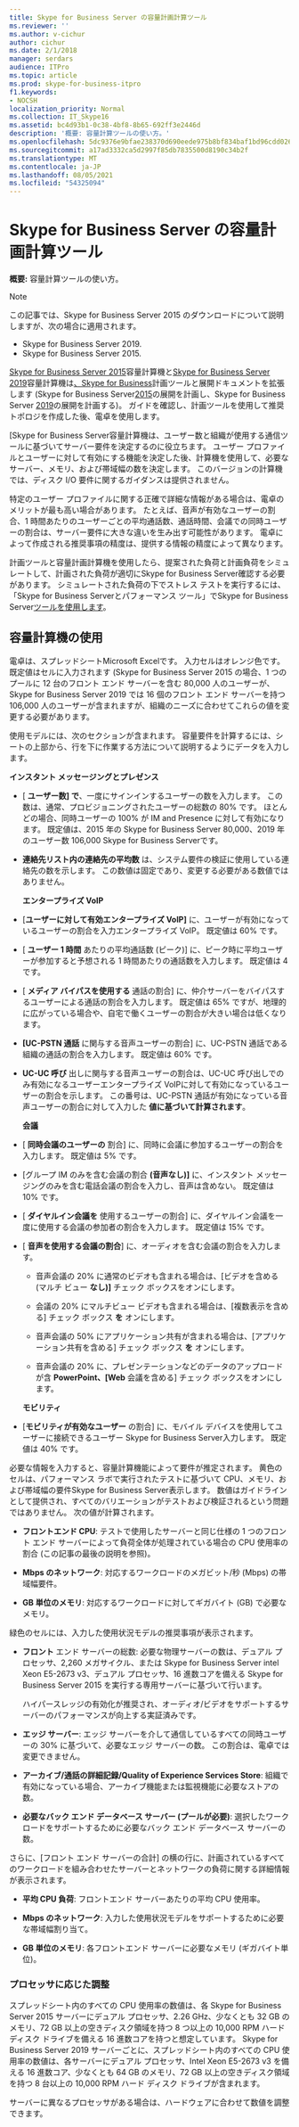 ```yaml
---
title: Skype for Business Server の容量計画計算ツール
ms.reviewer: ''
ms.author: v-cichur
author: cichur
ms.date: 2/1/2018
manager: serdars
audience: ITPro
ms.topic: article
ms.prod: skype-for-business-itpro
f1.keywords:
- NOCSH
localization_priority: Normal
ms.collection: IT_Skype16
ms.assetid: bc4d93b1-0c38-4bf8-8b65-692ff3e2446d
description: '概要: 容量計算ツールの使い方。'
ms.openlocfilehash: 5dc9376e9bfae238370d690eede975b8bf834baf1bd96cdd0265d6f09b7bc6d0
ms.sourcegitcommit: a17ad3332ca5d2997f85db7835500d8190c34b2f
ms.translationtype: MT
ms.contentlocale: ja-JP
ms.lasthandoff: 08/05/2021
ms.locfileid: "54325094"
---
```

# <a name="skype-for-business-server-capacity-planning-calculator"></a>Skype for Business Server の容量計画計算ツール
 
**概要:** 容量計算ツールの使い方。

> [!NOTE]
> この記事では、Skype for Business Server 2015 のダウンロードについて説明しますが、次の場合に適用されます。
> - Skype for Business Server 2019.
> - Skype for Business Server 2015.
  
[Skype for Business Server 2015](https://www.microsoft.com/download/details.aspx?id=51196)容量計算機と[Skype for Business Server 2019](https://www.microsoft.com/download/details.aspx?id=57509)容量計算機は[、Skype for Business](https://www.microsoft.com/download/details.aspx?id=50357)計画ツールと展開ドキュメントを拡張します (Skype for Business Server[2015](../plan-your-deployment/plan-your-deployment.md)の展開を計画し、Skype for Business Server [2019](../../SfBServer2019/plan/plan-your-deployment-2019.md)の展開を計画する)。 ガイドを確認し、計画ツールを使用して推奨トポロジを作成した後、電卓を使用します。
  
[Skype for Business Server容量計算機は、ユーザー数と組織が使用する通信ツールに基づいてサーバー要件を決定するのに役立ちます。 ユーザー プロファイルとユーザーに対して有効にする機能を決定した後、計算機を使用して、必要なサーバー、メモリ、および帯域幅の数を決定します。 このバージョンの計算機では、ディスク I/O 要件に関するガイダンスは提供されません。
  
特定のユーザー プロファイルに関する正確で詳細な情報がある場合は、電卓のメリットが最も高い場合があります。 たとえば、音声が有効なユーザーの割合、1 時間あたりのユーザーごとの平均通話数、通話時間、会議での同時ユーザーの割合は、サーバー要件に大きな違いを生み出す可能性があります。 電卓によって作成される推奨事項の精度は、提供する情報の精度によって異なります。
  
計画ツールと容量計画計算機を使用したら、提案された負荷と計画負荷をシミュレートして、計画された負荷が適切にSkype for Business Server確認する必要があります。 シミュレートされた負荷の下でストレス テストを実行するには[](https://www.microsoft.com/download/details.aspx?id=50367)、「Skype for Business Serverとパフォーマンス ツール」でSkype for Business Server[ツールを使用します](./stress-and-performance-tool/stress-and-performance-tool.md)。
  
## <a name="using-the-capacity-calculator"></a>容量計算機の使用

電卓は、スプレッドシートMicrosoft Excelです。 入力セルはオレンジ色です。 既定値はセルに入力されます (Skype for Business Server 2015 の場合、1 つのプールに 12 台のフロント エンド サーバーを含む 80,000 人のユーザーが、Skype for Business Server 2019 では 16 個のフロント エンド サーバーを持つ 106,000 人のユーザーが含まれますが、組織のニーズに合わせてこれらの値を変更する必要があります。
  
使用モデルには、次のセクションが含まれます。 容量要件を計算するには、シートの上部から、行を下に作業する方法について説明するようにデータを入力します。 
  
 **インスタント メッセージングとプレゼンス**
  
- [ **ユーザー数] で**、一度にサインインするユーザーの数を入力します。 この数は、通常、プロビジョニングされたユーザーの総数の 80% です。 ほとんどの場合、同時ユーザーの 100% が IM and Presence に対して有効になります。 既定値は、2015 年の Skype for Business Server 80,000、2019 年のユーザー数 106,000 Skype for Business Serverです。
    
- **連絡先リスト内の連絡先の平均数** は、システム要件の検証に使用している連絡先の数を示します。 この数値は固定であり、変更する必要がある数値ではありません。
    
  **エンタープライズ VoIP**
  
- [**ユーザーに対して有効エンタープライズ VoIP]** に、ユーザーが有効になっているユーザーの割合を入力エンタープライズ VoIP。 既定値は 60% です。 
    
- [ **ユーザー 1 時間** あたりの平均通話数 (ピーク)] に、ピーク時に平均ユーザーが参加すると予想される 1 時間あたりの通話数を入力します。 既定値は 4 です。 
    
- [ **メディア バイパスを使用する** 通話の割合] に、仲介サーバーをバイパスするユーザーによる通話の割合を入力します。 既定値は 65% ですが、地理的に広がっている場合や、自宅で働くユーザーの割合が大きい場合は低くなります。
    
- **[UC-PSTN 通話** に関与する音声ユーザーの割合] に、UC-PSTN 通話である組織の通話の割合を入力します。 既定値は 60% です。
    
- **UC-UC 呼び** 出しに関与する音声ユーザーの割合は、UC-UC 呼び出しでのみ有効になるユーザーエンタープライズ VoIPに対して有効になっているユーザーの割合を示します。 この番号は、UC-PSTN 通話が有効になっている音声ユーザーの割合に対して入力した **値に基づいて計算されます**。 
    
  **会議**
  
- [ **同時会議のユーザーの** 割合] に、同時に会議に参加するユーザーの割合を入力します。 既定値は 5% です。 
    
- [グループ IM のみを含む会議の割合 **(音声なし)]** に、インスタント メッセージングのみを含む電話会議の割合を入力し、音声は含めない。 既定値は 10% です。
    
- [ **ダイヤルイン会議を** 使用するユーザーの割合] に、ダイヤルイン会議を一度に使用する会議の参加者の割合を入力します。 既定値は 15% です。
    
- [ **音声を使用する会議の割合**] に、オーディオを含む会議の割合を入力します。 
    
  - 音声会議の 20% に通常のビデオも含まれる場合は、[ビデオを含める (マルチ ビュー **なし)]** チェック ボックスをオンにします。
    
  - 会議の 20% にマルチビュー ビデオも含まれる場合は、[複数表示を含める] チェック ボックス **を** オンにします。
    
  - 音声会議の 50% にアプリケーション共有が含まれる場合は、[アプリケーション共有を含める] チェック ボックス **を** オンにします。
    
  - 音声会議の 20% に、プレゼンテーションなどのデータのアップロードが含 **PowerPoint、[Web** 会議を含める] チェック ボックスをオンにします。
    
  **モビリティ**
  
- [**モビリティが有効なユーザー** の割合] に、モバイル デバイスを使用してユーザーに接続できるユーザー Skype for Business Server入力します。 既定値は 40% です。 
    
必要な情報を入力すると、容量計算機能によって要件が推定されます。 黄色のセルは、パフォーマンス ラボで実行されたテストに基づいて CPU、メモリ、および帯域幅の要件Skype for Business Server表示します。 数値はガイドラインとして提供され、すべてのバリエーションがテストおよび検証されるという問題ではありません。 次の値が計算されます。 
  
- **フロントエンド CPU**: テストで使用したサーバーと同じ仕様の 1 つのフロント エンド サーバーによって負荷全体が処理されている場合の CPU 使用率の割合 (この記事の最後の説明を参照)。
    
- **Mbps のネットワーク**: 対応するワークロードのメガビット/秒 (Mbps) の帯域幅要件。
    
- **GB 単位のメモリ**: 対応するワークロードに対してギガバイト (GB) で必要なメモリ。
    
緑色のセルには、入力した使用状況モデルの推奨事項が表示されます。 
  
- **フロント** エンド サーバーの総数: 必要な物理サーバーの数は、デュアル プロセッサ、2,260 メガサイクル、または Skype for Business Server intel Xeon E5-2673 v3、デュアル プロセッサ、16 進数コアを備える Skype for Business Server 2015 を実行する専用サーバーに基づいて行います。
    
    ハイパースレッジの有効化が推奨され、オーディオ/ビデオをサポートするサーバーのパフォーマンスが向上する実証済みです。
    
- **エッジ サーバー**: エッジ サーバーを介して通信しているすべての同時ユーザーの 30% に基づいて、必要なエッジ サーバーの数。 この割合は、電卓では変更できません。 
    
- **アーカイブ/通話の詳細記録/Quality of Experience Services Store**: 組織で有効になっている場合、アーカイブ機能または監視機能に必要なストアの数。
    
- **必要なバック エンド データベース サーバー (プールが必要)**: 選択したワークロードをサポートするために必要なバック エンド データベース サーバーの数。
    
さらに、[フロント エンド サーバーの合計] の横の行に、計画されているすべてのワークロードを組み合わせたサーバーとネットワークの負荷に関する詳細情報が表示されます。
  
- **平均 CPU 負荷**: フロントエンド サーバーあたりの平均 CPU 使用率。
    
- **Mbps のネットワーク**: 入力した使用状況モデルをサポートするために必要な帯域幅割り当て。
    
- **GB 単位のメモリ**: 各フロントエンド サーバーに必要なメモリ (ギガバイト単位)。
    
### <a name="adjusting-for-your-processors"></a>プロセッサに応じた調整

スプレッドシート内のすべての CPU 使用率の数値は、各 Skype for Business Server 2015 サーバーにデュアル プロセッサ、2.26 GHz、少なくとも 32 GB のメモリ、72 GB 以上の空きディスク領域を持つ 8 つ以上の 10,000 RPM ハード ディスク ドライブを備える 16 進数コアを持つと想定しています。 Skype for Business Server 2019 サーバーごとに、スプレッドシート内のすべての CPU 使用率の数値は、各サーバーにデュアル プロセッサ、Intel Xeon E5-2673 v3 を備える 16 進数コア、少なくとも 64 GB のメモリ、72 GB 以上の空きディスク領域を持つ 8 台以上の 10,000 RPM ハード ディスク ドライブが含まれます。
  
サーバーに異なるプロセッサがある場合は、ハードウェアに合わせて数値を調整できます。
